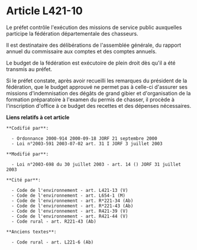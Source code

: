 # Article L421-10

Le préfet contrôle l'exécution des missions de service public auxquelles participe la fédération départementale des
chasseurs.

Il est destinataire des délibérations de l'assemblée générale, du rapport annuel du commissaire aux comptes et des comptes
annuels.

Le budget de la fédération est exécutoire de plein droit dès qu'il a été transmis au préfet.

Si le préfet constate, après avoir recueilli les remarques du président de la fédération, que le budget approuvé ne permet
pas à celle-ci d'assurer ses missions d'indemnisation des dégâts de grand gibier et d'organisation de la formation
préparatoire à l'examen du permis de chasser, il procède à l'inscription d'office à ce budget des recettes et des dépenses
nécessaires.

**Liens relatifs à cet article**

	**Codifié par**:

	  - Ordonnance 2000-914 2000-09-18 JORF 21 septembre 2000
	  - Loi n°2003-591 2003-07-02 art. 31 I JORF 3 juillet 2003

	**Modifié par**:

	  - Loi n°2003-698 du 30 juillet 2003 - art. 14 () JORF 31 juillet 2003

	**Cité par**:

	  - Code de l'environnement - art. L421-13 (V)
	  - Code de l'environnement - art. L654-1 (M)
	  - Code de l'environnement - art. R*221-34 (Ab)
	  - Code de l'environnement - art. R*221-43 (Ab)
	  - Code de l'environnement - art. R421-39 (V)
	  - Code de l'environnement - art. R421-44 (V)
	  - Code rural - art. R221-43 (Ab)

	**Anciens textes**:

	  - Code rural - art. L221-6 (Ab)
